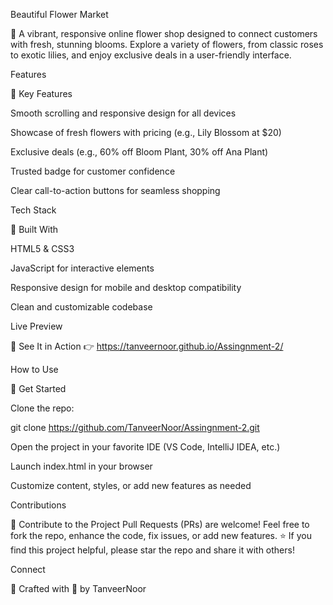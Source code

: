 Beautiful Flower Market

🌸 A vibrant, responsive online flower shop designed to connect customers with fresh, stunning blooms. Explore a variety of flowers, from classic roses to exotic lilies, and enjoy exclusive deals in a user-friendly interface.

Features

🌟 Key Features





Smooth scrolling and responsive design for all devices



Showcase of fresh flowers with pricing (e.g., Lily Blossom at $20)



Exclusive deals (e.g., 60% off Bloom Plant, 30% off Ana Plant)



Trusted badge for customer confidence



Clear call-to-action buttons for seamless shopping

Tech Stack

🚀 Built With





HTML5 & CSS3



JavaScript for interactive elements



Responsive design for mobile and desktop compatibility



Clean and customizable codebase

Live Preview

📸 See It in Action
👉 https://tanveernoor.github.io/Assingnment-2/

How to Use

🚀 Get Started





Clone the repo:

git clone https://github.com/TanveerNoor/Assingnment-2.git



Open the project in your favorite IDE (VS Code, IntelliJ IDEA, etc.)



Launch index.html in your browser



Customize content, styles, or add new features as needed

Contributions

🤝 Contribute to the Project
Pull Requests (PRs) are welcome! Feel free to fork the repo, enhance the code, fix issues, or add new features.
⭐ If you find this project helpful, please star the repo and share it with others!

Connect

🔗 Crafted with 🌷 by TanveerNoor
